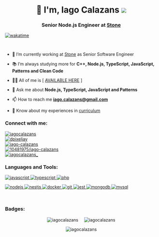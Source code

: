 <h1 align="center">👋 I'm, Iago Calazans  <img src="https://img.shields.io/badge/Made%20with-Javascript-yellow?style=for-the-badge&logo=javascript" /></h1>
<h3 align="center">Senior Node.js Engineer at <a href="https://www.stone.com.br/">Stone</a></h3>

[![wakatime](https://wakatime.com/badge/user/70483c91-7eb1-4dcd-8e23-1212da72ebc4.svg)](https://wakatime.com/@70483c91-7eb1-4dcd-8e23-1212da72ebc4)

<br>

- 🔭 I’m currently working at [Stone](https://www.stone.com.br/) as Senior Software Engineer

- 📚 I’m always studying more for **C++, Node.js, TypeScript, JavaScript, Patterns and Clean Code**

- 👨‍💻 All of me is [ [AVAILABLE HERE](https://iagocalazans.dev) ]

- 💬 Ask me about **Node.js, TypeScript, JavaScript and Patterns**

- 📫 How to reach me **iago.calazans@gmail.com**

- 📄 Know about my experiences in [curriculum](https://trampos.co/iagocalazans)

<h3 align="left">Connect with me:</h3>
<p align="left">
<a href="https://dev.to/iagocalazans" target="_blank"><img align="center" src="https://img.shields.io/badge/dev.to-seguir?style=social&logo=dev.to" alt="iagocalazans" /></a> <br />
<a href="https://twitter.com/iago_calazans" target="_blank"><img align="center" src="https://img.shields.io/badge/twitter-seguir?style=social&logo=twitter" alt="dpixeljay" /></a> <br />
<a href="https://linkedin.com/in/iago-calazans" target="_blank"><img align="center" src="https://img.shields.io/badge/linkedin-seguir?style=social&logo=linkedin" alt="iago-calazans" /></a> <br />
<a href="https://stackoverflow.com/users/10481975/iago-calazans" target="_blank"><img align="center" src="https://img.shields.io/badge/stackoverflow-seguir?style=social&logo=stackoverflow" alt="10481975/iago-calazans" /></a> <br />
<a href="https://instagram.com/iagocalazans_" target="_blank"><img align="center" src="https://img.shields.io/badge/instagram-seguir?style=social&logo=instagram" alt="iagocalazans_" /></a>
</p>

<h3 align="left">Languages and Tools:</h3>
<p align="left">   <a href="https://developer.mozilla.org/en-US/docs/Web/JavaScript" target="_blank"> <img src="https://img.shields.io/badge/javascript-~2008-yellow?style=for-the-badge&logo=JavaScript&logoColor=yellow" alt="javascript"/> </a> <a href="https://www.typescriptlang.org/" target="_blank"> <img src="https://img.shields.io/badge/typescript-%5E3.x-blue?style=for-the-badge&logo=TypeScript&logoColor=blue" alt="typescript" /> </a> <a href="https://www.php.net" target="_blank"> <img src="https://img.shields.io/badge/php-^5.x-blueviolet?style=for-the-badge&logo=php&logoColor=blueviolet" alt="php"  /> </a></p>
<p align="left"> <a href="https://nodejs.org/" target="_blank"> <img src="https://img.shields.io/badge/node-%5E12.x-green?style=for-the-badge&logo=Node.js&logoColor=green" alt="nodejs"/> </a> <a href="https://nestjs.com/" target="_blank"> <img src="https://img.shields.io/badge/nestjs-%5E7.x-critical?style=for-the-badge&logo=NestJS&logoColor=critical" alt="nestjs" /> </a> <a href="https://www.docker.com/" target="_blank"> <img src="https://img.shields.io/badge/docker-~-9cf?style=for-the-badge&logo=Docker&logoColor=9cf" alt="docker" /> </a> <a href="https://git-scm.com/" target="_blank"> <img src="https://img.shields.io/badge/git-~-important?style=for-the-badge&logo=Git&logoColor=important" alt="git" /> </a> <a href="https://jestjs.io" target="_blank"> <img src="https://img.shields.io/badge/jest-~-ff69b4?style=for-the-badge&logo=Jest&logoColor=ff69b4" alt="jest" /> </a> <a href="https://www.mongodb.com/" target="_blank"> <img src="https://img.shields.io/badge/mongodb-~-green?style=for-the-badge&logo=MongoDB&logoColor=green" alt="mongodb" /> </a> <a href="https://www.mysql.com/" target="_blank"> <img src="https://img.shields.io/badge/mysql-%5E5.x-informational?style=for-the-badge&logo=MySQL&logoColor=informational" alt="mysql" /> </a>  </p>

<br>

<h3 align="left">Badges:</h3>

<p align="center"><img align="center" src="https://github-readme-stats.vercel.app/api/top-langs?username=iagocalazans&show_icons=true&locale=en&hide=html,css" alt="iagocalazans" /> &nbsp;&nbsp;&nbsp; <img align="center" src="https://github-readme-stats.vercel.app/api?username=iagocalazans&hide=issues&count_private=true&show_icons=true" alt="iagocalazans" /></p>

<p align="center"><img align="center" src="http://github-readme-streak-stats.herokuapp.com?user=iagocalazans&theme=Javascript&hide_border=true&date_format=M%20j%5B%2C%20Y%5D&fire=DD7C37" alt="iagocalazans" /></p>
